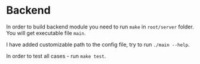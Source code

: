 # Backend

In order to build backend module you need to run 
`make` in `root/server` folder. You will get executable file `main`.

I have added customizable path to the config file, try to run `./main --help`.

In order to test all cases - run `make test`.
